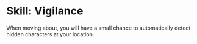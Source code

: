 # Skill: Vigilance

When moving about, you will have a small chance to automatically detect hidden characters at your location.
